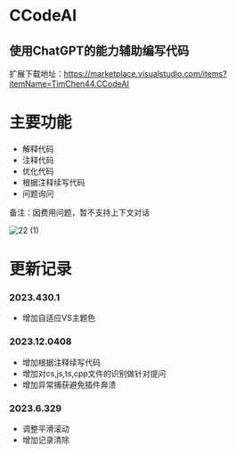 # CCodeAI

## 使用ChatGPT的能力辅助编写代码

扩展下载地址：https://marketplace.visualstudio.com/items?itemName=TimChen44.CCodeAI

# 主要功能

- 解释代码
- 注释代码
- 优化代码
- 根据注释续写代码
- 问题询问

备注：因费用问题，暂不支持上下文对话

![22 (1)](https://user-images.githubusercontent.com/7581981/230700433-78e23cab-c833-4d25-b772-1d8ad87e4604.png)

# 更新记录

### 2023.430.1

- 增加自适应VS主题色

### 2023.12.0408

- 增加根据注释续写代码
- 增加对cs,js,ts,cpp文件的识别做针对提问
- 增加异常捕获避免插件奔溃

### 2023.6.329

- 调整平滑滚动
- 增加记录清除
